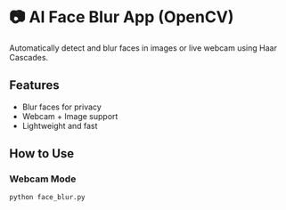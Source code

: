 # 📷 AI Face Blur App (OpenCV)

Automatically detect and blur faces in images or live webcam using Haar Cascades.

## Features
- Blur faces for privacy
- Webcam + Image support
- Lightweight and fast

## How to Use

### Webcam Mode
```bash
python face_blur.py
